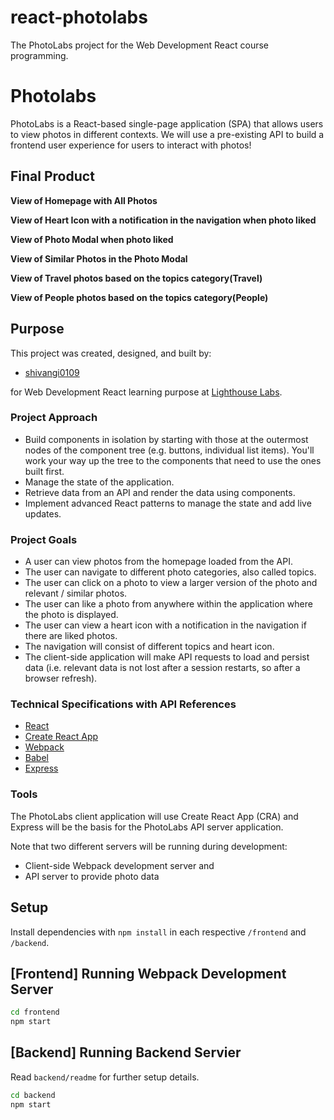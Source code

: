 # react-photolabs
The PhotoLabs project for the Web Development React course programming.

# Photolabs
PhotoLabs is a React-based single-page application (SPA) that allows users to view photos in different contexts. We will use a pre-existing API to build a frontend user experience for users to interact with photos!

## Final Product
**View of Homepage with All Photos**

**View of Heart Icon with a notification in the navigation when photo liked**

**View of Photo Modal when photo liked**

**View of Similar Photos in the Photo Modal**

**View of Travel photos based on the topics category(Travel)**

**View of People photos based on the topics category(People)**

## Purpose
This project was created, designed, and built by: 
* [shivangi0109](https://github.com/shivangi0109)

for Web Development React learning purpose at [Lighthouse Labs](https://www.lighthouselabs.ca/en/web-development-flex-program).

### Project Approach
* Build components in isolation by starting with those at the outermost nodes of the component tree (e.g. buttons, individual list items). You'll work your way up the tree to the components that need to use the ones built first.
* Manage the state of the application.
* Retrieve data from an API and render the data using components.
* Implement advanced React patterns to manage the state and add live updates.

### Project Goals 
* A user can view photos from the homepage loaded from the API.
* The user can navigate to different photo categories, also called topics.
* The user can click on a photo to view a larger version of the photo and relevant / similar photos.
* The user can like a photo from anywhere within the application where the photo is displayed.
* The user can view a heart icon with a notification in the navigation if there are liked photos.
* The navigation will consist of different topics and heart icon.
* The client-side application will make API requests to load and persist data (i.e. relevant data is not lost after a session restarts, so after a browser refresh).

### Technical Specifications with API References
* [React](https://react.dev/)
* [Create React App](https://react.dev/learn/start-a-new-react-project#gatsby-focus-wrapper)
* [Webpack](https://webpack.js.org/)
* [Babel](https://babeljs.io/)
* [Express](https://expressjs.com/)

### Tools
The PhotoLabs client application will use Create React App (CRA) and Express will be the basis for the PhotoLabs API server application.

Note that two different servers will be running during development:
* Client-side Webpack development server and
* API server to provide photo data

## Setup

Install dependencies with `npm install` in each respective `/frontend` and `/backend`.

## [Frontend] Running Webpack Development Server

```sh
cd frontend
npm start
```

## [Backend] Running Backend Servier

Read `backend/readme` for further setup details.

```sh
cd backend
npm start
```
